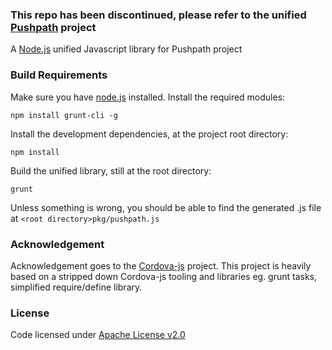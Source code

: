 ### This repo has been discontinued, please refer to the unified [Pushpath](https://github.com/pushpath/pushpath) project


A [Node.js](http://nodejs.org) unified Javascript library for Pushpath project

### Build Requirements

Make sure you have [node.js](http://nodejs.org) installed. Install the required modules:

    npm install grunt-cli -g

Install the development dependencies, at the project root directory:

    npm install

Build the unified library, still at the root directory:

    grunt

Unless something is wrong, you should be able to find the generated .js file at `<root directory>pkg/pushpath.js`

### Acknowledgement

Acknowledgement goes to the [Cordova-js](https://github.com/apache/cordova-js) project.
This project is heavily based on a stripped down Cordova-js tooling and libraries eg. grunt tasks, simplified require/define library.

### License

Code licensed under [Apache License v2.0](http://www.apache.org/licenses/LICENSE-2.0)

